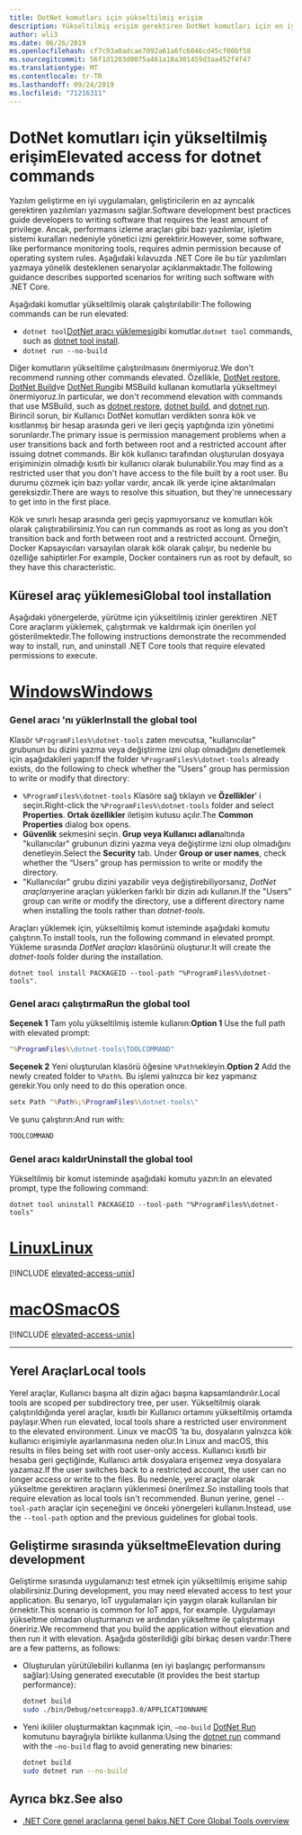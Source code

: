 ```yaml
---
title: DotNet komutları için yükseltilmiş erişim
description: Yükseltilmiş erişim gerektiren DotNet komutları için en iyi uygulamaları öğrenin.
author: wli3
ms.date: 06/26/2019
ms.openlocfilehash: cf7c93a0adcae7092a61a6fc6046cd45cf00bf58
ms.sourcegitcommit: 56f1d1203d0075a461a10a301459d3aa452f4f47
ms.translationtype: MT
ms.contentlocale: tr-TR
ms.lasthandoff: 09/24/2019
ms.locfileid: "71216311"
---
```

# <a name="elevated-access-for-dotnet-commands"></a><span data-ttu-id="e4498-103">DotNet komutları için yükseltilmiş erişim</span><span class="sxs-lookup"><span data-stu-id="e4498-103">Elevated access for dotnet commands</span></span>

<span data-ttu-id="e4498-104">Yazılım geliştirme en iyi uygulamaları, geliştiricilerin en az ayrıcalık gerektiren yazılımları yazmasını sağlar.</span><span class="sxs-lookup"><span data-stu-id="e4498-104">Software development best practices guide developers to writing software that requires the least amount of privilege.</span></span> <span data-ttu-id="e4498-105">Ancak, performans izleme araçları gibi bazı yazılımlar, işletim sistemi kuralları nedeniyle yönetici izni gerektirir.</span><span class="sxs-lookup"><span data-stu-id="e4498-105">However, some software, like performance monitoring tools, requires admin permission because of operating system rules.</span></span> <span data-ttu-id="e4498-106">Aşağıdaki kılavuzda .NET Core ile bu tür yazılımları yazmaya yönelik desteklenen senaryolar açıklanmaktadır.</span><span class="sxs-lookup"><span data-stu-id="e4498-106">The following guidance describes supported scenarios for writing such software with .NET Core.</span></span> 

<span data-ttu-id="e4498-107">Aşağıdaki komutlar yükseltilmiş olarak çalıştırılabilir:</span><span class="sxs-lookup"><span data-stu-id="e4498-107">The following commands can be run elevated:</span></span>

- <span data-ttu-id="e4498-108">`dotnet tool`[DotNet aracı yüklemesi](dotnet-tool-install.md)gibi komutlar.</span><span class="sxs-lookup"><span data-stu-id="e4498-108">`dotnet tool` commands, such as [dotnet tool install](dotnet-tool-install.md).</span></span>
- `dotnet run --no-build`

<span data-ttu-id="e4498-109">Diğer komutların yükseltilme çalıştırılmasını önermiyoruz.</span><span class="sxs-lookup"><span data-stu-id="e4498-109">We don't recommend running other commands elevated.</span></span> <span data-ttu-id="e4498-110">Özellikle, [DotNet restore](dotnet-restore.md), [DotNet Build](dotnet-build.md)ve [DotNet Run](dotnet-run.md)gibi MSBuild kullanan komutlarla yükseltmeyi önermiyoruz.</span><span class="sxs-lookup"><span data-stu-id="e4498-110">In particular, we don't recommend elevation with commands that use MSBuild, such as [dotnet restore](dotnet-restore.md), [dotnet build](dotnet-build.md), and [dotnet run](dotnet-run.md).</span></span> <span data-ttu-id="e4498-111">Birincil sorun, bir Kullanıcı DotNet komutları verdikten sonra kök ve kısıtlanmış bir hesap arasında geri ve ileri geçiş yaptığında izin yönetimi sorunlardır.</span><span class="sxs-lookup"><span data-stu-id="e4498-111">The primary issue is permission management problems when a user transitions back and forth between root and a restricted account after issuing dotnet commands.</span></span> <span data-ttu-id="e4498-112">Bir kök kullanıcı tarafından oluşturulan dosyaya erişiminizin olmadığı kısıtlı bir kullanıcı olarak bulunabilir.</span><span class="sxs-lookup"><span data-stu-id="e4498-112">You may find as a restricted user that you don't have access to the file built by a root user.</span></span> <span data-ttu-id="e4498-113">Bu durumu çözmek için bazı yollar vardır, ancak ilk yerde içine aktarılmaları gereksizdir.</span><span class="sxs-lookup"><span data-stu-id="e4498-113">There are ways to resolve this situation, but they're unnecessary to get into in the first place.</span></span>

<span data-ttu-id="e4498-114">Kök ve sınırlı hesap arasında geri geçiş yapmıyorsanız ve komutları kök olarak çalıştırabilirsiniz.</span><span class="sxs-lookup"><span data-stu-id="e4498-114">You can run commands as root as long as you don’t transition back and forth between root and a restricted account.</span></span> <span data-ttu-id="e4498-115">Örneğin, Docker Kapsayıcıları varsayılan olarak kök olarak çalışır, bu nedenle bu özelliğe sahiptirler.</span><span class="sxs-lookup"><span data-stu-id="e4498-115">For example, Docker containers run as root by default, so they have this characteristic.</span></span>

## <a name="global-tool-installation"></a><span data-ttu-id="e4498-116">Küresel araç yüklemesi</span><span class="sxs-lookup"><span data-stu-id="e4498-116">Global tool installation</span></span>

<span data-ttu-id="e4498-117">Aşağıdaki yönergelerde, yürütme için yükseltilmiş izinler gerektiren .NET Core araçlarını yüklemek, çalıştırmak ve kaldırmak için önerilen yol gösterilmektedir.</span><span class="sxs-lookup"><span data-stu-id="e4498-117">The following instructions demonstrate the recommended way to install, run, and uninstall .NET Core tools that require elevated permissions to execute.</span></span>

<!-- markdownlint-disable MD025 -->

# <a name="windowstabwindows"></a>[<span data-ttu-id="e4498-118">Windows</span><span class="sxs-lookup"><span data-stu-id="e4498-118">Windows</span></span>](#tab/windows)

### <a name="install-the-global-tool"></a><span data-ttu-id="e4498-119">Genel aracı 'nı yükler</span><span class="sxs-lookup"><span data-stu-id="e4498-119">Install the global tool</span></span>

<span data-ttu-id="e4498-120">Klasör `%ProgramFiles%\dotnet-tools` zaten mevcutsa, "kullanıcılar" grubunun bu dizini yazma veya değiştirme izni olup olmadığını denetlemek için aşağıdakileri yapın:</span><span class="sxs-lookup"><span data-stu-id="e4498-120">If the folder `%ProgramFiles%\dotnet-tools` already exists, do the following to check whether the "Users" group has permission to write or modify that directory:</span></span>

- <span data-ttu-id="e4498-121">`%ProgramFiles%\dotnet-tools` Klasöre sağ tıklayın ve **Özellikler**' i seçin.</span><span class="sxs-lookup"><span data-stu-id="e4498-121">Right-click the `%ProgramFiles%\dotnet-tools` folder and select **Properties**.</span></span> <span data-ttu-id="e4498-122">**Ortak özellikler** iletişim kutusu açılır.</span><span class="sxs-lookup"><span data-stu-id="e4498-122">The **Common Properties** dialog box opens.</span></span> 
- <span data-ttu-id="e4498-123">**Güvenlik** sekmesini seçin. **Grup veya Kullanıcı adları**altında "kullanıcılar" grubunun dizini yazma veya değiştirme izni olup olmadığını denetleyin.</span><span class="sxs-lookup"><span data-stu-id="e4498-123">Select the **Security** tab. Under **Group or user names**, check whether the “Users” group has permission to write or modify the directory.</span></span> 
- <span data-ttu-id="e4498-124">"Kullanıcılar" grubu dizini yazabilir veya değiştirebiliyorsanız, *DotNet araçları*yerine araçları yüklerken farklı bir dizin adı kullanın.</span><span class="sxs-lookup"><span data-stu-id="e4498-124">If the "Users" group can write or modify the directory, use a different directory name when installing the tools rather than *dotnet-tools*.</span></span>

<span data-ttu-id="e4498-125">Araçları yüklemek için, yükseltilmiş komut isteminde aşağıdaki komutu çalıştırın.</span><span class="sxs-lookup"><span data-stu-id="e4498-125">To install tools, run the following command in elevated prompt.</span></span> <span data-ttu-id="e4498-126">Yükleme sırasında *DotNet araçları* klasörünü oluşturur.</span><span class="sxs-lookup"><span data-stu-id="e4498-126">It will create the *dotnet-tools* folder during the installation.</span></span>

```dotnetcli
dotnet tool install PACKAGEID --tool-path "%ProgramFiles%\dotnet-tools".
```

### <a name="run-the-global-tool"></a><span data-ttu-id="e4498-127">Genel aracı çalıştırma</span><span class="sxs-lookup"><span data-stu-id="e4498-127">Run the global tool</span></span>

<span data-ttu-id="e4498-128">**Seçenek 1** Tam yolu yükseltilmiş istemle kullanın:</span><span class="sxs-lookup"><span data-stu-id="e4498-128">**Option 1** Use the full path with elevated prompt:</span></span>

```cmd
"%ProgramFiles%\dotnet-tools\TOOLCOMMAND"
```

<span data-ttu-id="e4498-129">**Seçenek 2** Yeni oluşturulan klasörü öğesine `%Path%`ekleyin.</span><span class="sxs-lookup"><span data-stu-id="e4498-129">**Option 2** Add the newly created folder to `%Path%`.</span></span> <span data-ttu-id="e4498-130">Bu işlemi yalnızca bir kez yapmanız gerekir.</span><span class="sxs-lookup"><span data-stu-id="e4498-130">You only need to do this operation once.</span></span>

```cmd
setx Path "%Path%;%ProgramFiles%\dotnet-tools\"
```

<span data-ttu-id="e4498-131">Ve şunu çalıştırın:</span><span class="sxs-lookup"><span data-stu-id="e4498-131">And run with:</span></span>

```cmd
TOOLCOMMAND
```

### <a name="uninstall-the-global-tool"></a><span data-ttu-id="e4498-132">Genel aracı kaldır</span><span class="sxs-lookup"><span data-stu-id="e4498-132">Uninstall the global tool</span></span>

<span data-ttu-id="e4498-133">Yükseltilmiş bir komut isteminde aşağıdaki komutu yazın:</span><span class="sxs-lookup"><span data-stu-id="e4498-133">In an elevated prompt, type the following command:</span></span>

```dotnetcli
dotnet tool uninstall PACKAGEID --tool-path "%ProgramFiles%\dotnet-tools"
```

# <a name="linuxtablinux"></a>[<span data-ttu-id="e4498-134">Linux</span><span class="sxs-lookup"><span data-stu-id="e4498-134">Linux</span></span>](#tab/linux)

[!INCLUDE [elevated-access-unix](../../../includes/elevated-access-unix.md)]

# <a name="macostabmacos"></a>[<span data-ttu-id="e4498-135">macOS</span><span class="sxs-lookup"><span data-stu-id="e4498-135">macOS</span></span>](#tab/macos)

[!INCLUDE [elevated-access-unix](../../../includes/elevated-access-unix.md)]

---

## <a name="local-tools"></a><span data-ttu-id="e4498-136">Yerel Araçlar</span><span class="sxs-lookup"><span data-stu-id="e4498-136">Local tools</span></span>

<span data-ttu-id="e4498-137">Yerel araçlar, Kullanıcı başına alt dizin ağacı başına kapsamlandırılır.</span><span class="sxs-lookup"><span data-stu-id="e4498-137">Local tools are scoped per subdirectory tree, per user.</span></span> <span data-ttu-id="e4498-138">Yükseltilmiş olarak çalıştırıldığında yerel araçlar, kısıtlı bir Kullanıcı ortamını yükseltilmiş ortamda paylaşır.</span><span class="sxs-lookup"><span data-stu-id="e4498-138">When run elevated, local tools share a restricted user environment to the elevated environment.</span></span> <span data-ttu-id="e4498-139">Linux ve macOS 'ta bu, dosyaların yalnızca kök kullanıcı erişimiyle ayarlanmasına neden olur.</span><span class="sxs-lookup"><span data-stu-id="e4498-139">In Linux and macOS, this results in files being set with root user-only access.</span></span> <span data-ttu-id="e4498-140">Kullanıcı kısıtlı bir hesaba geri geçtiğinde, Kullanıcı artık dosyalara erişemez veya dosyalara yazamaz.</span><span class="sxs-lookup"><span data-stu-id="e4498-140">If the user switches back to a restricted account, the user can no longer access or write to the files.</span></span> <span data-ttu-id="e4498-141">Bu nedenle, yerel araçlar olarak yükseltme gerektiren araçların yüklenmesi önerilmez.</span><span class="sxs-lookup"><span data-stu-id="e4498-141">So installing tools that require elevation as local tools isn't recommended.</span></span> <span data-ttu-id="e4498-142">Bunun yerine, genel `--tool-path` araçlar için seçeneğini ve önceki yönergeleri kullanın.</span><span class="sxs-lookup"><span data-stu-id="e4498-142">Instead, use the `--tool-path` option and the previous guidelines for global tools.</span></span>

## <a name="elevation-during-development"></a><span data-ttu-id="e4498-143">Geliştirme sırasında yükseltme</span><span class="sxs-lookup"><span data-stu-id="e4498-143">Elevation during development</span></span>

<span data-ttu-id="e4498-144">Geliştirme sırasında uygulamanızı test etmek için yükseltilmiş erişime sahip olabilirsiniz.</span><span class="sxs-lookup"><span data-stu-id="e4498-144">During development, you may need elevated access to test your application.</span></span> <span data-ttu-id="e4498-145">Bu senaryo, IoT uygulamaları için yaygın olarak kullanılan bir örnektir.</span><span class="sxs-lookup"><span data-stu-id="e4498-145">This scenario is common for IoT apps, for example.</span></span> <span data-ttu-id="e4498-146">Uygulamayı yükseltme olmadan oluşturmanızı ve ardından yükseltme ile çalıştırmayı öneririz.</span><span class="sxs-lookup"><span data-stu-id="e4498-146">We recommend that you build the application without elevation and then run it with elevation.</span></span> <span data-ttu-id="e4498-147">Aşağıda gösterildiği gibi birkaç desen vardır:</span><span class="sxs-lookup"><span data-stu-id="e4498-147">There are a few patterns, as follows:</span></span>

- <span data-ttu-id="e4498-148">Oluşturulan yürütülebiliri kullanma (en iyi başlangıç performansını sağlar):</span><span class="sxs-lookup"><span data-stu-id="e4498-148">Using generated executable (it provides the best startup performance):</span></span>

   ```bash
   dotnet build
   sudo ./bin/Debug/netcoreapp3.0/APPLICATIONNAME
   ```
    
- <span data-ttu-id="e4498-149">Yeni ikililer oluşturmaktan kaçınmak için, `—no-build` [DotNet Run](dotnet-run.md) komutunu bayrağıyla birlikte kullanma:</span><span class="sxs-lookup"><span data-stu-id="e4498-149">Using the [dotnet run](dotnet-run.md) command with the `—no-build` flag to avoid generating new binaries:</span></span>

   ```bash
   dotnet build
   sudo dotnet run --no-build
   ```

## <a name="see-also"></a><span data-ttu-id="e4498-150">Ayrıca bkz.</span><span class="sxs-lookup"><span data-stu-id="e4498-150">See also</span></span>

- [<span data-ttu-id="e4498-151">.NET Core genel araçlarına genel bakış</span><span class="sxs-lookup"><span data-stu-id="e4498-151">.NET Core Global Tools overview</span></span>](global-tools.md)
